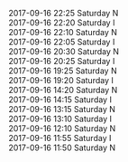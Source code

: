 2017-09-16 22:25 Saturday  N  
2017-09-16 22:20 Saturday  I  
2017-09-16 22:10 Saturday  N  
2017-09-16 22:05 Saturday  I  
2017-09-16 20:30 Saturday  N  
2017-09-16 20:25 Saturday  I  
2017-09-16 19:25 Saturday  N  
2017-09-16 19:20 Saturday  I  
2017-09-16 14:20 Saturday  N  
2017-09-16 14:15 Saturday  I  
2017-09-16 13:15 Saturday  N  
2017-09-16 13:10 Saturday  I  
2017-09-16 12:10 Saturday  N  
2017-09-16 11:55 Saturday  I  
2017-09-16 11:50 Saturday  N  
